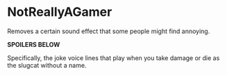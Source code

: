 # NotReallyAGamer
Removes a certain sound effect that some people might find annoying.

**SPOILERS BELOW**
































Specifically, the joke voice lines that play when you take damage or die as the slugcat without a name.
